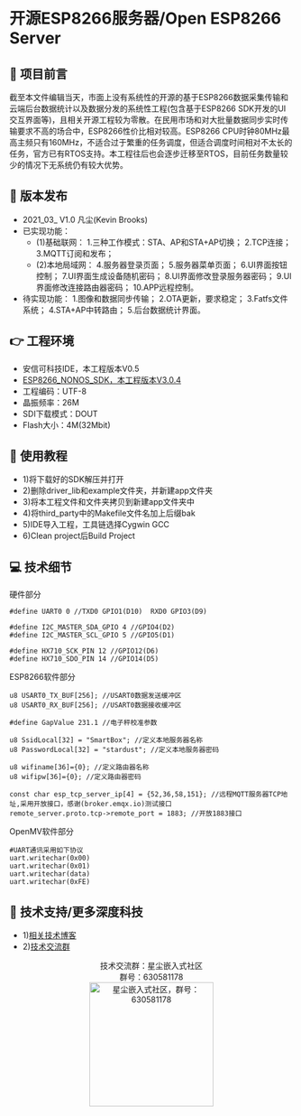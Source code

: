 # 开源ESP8266服务器/Open ESP8266 Server
## 🎨 项目前言
截至本文件编辑当天，市面上没有系统性的开源的基于ESP8266数据采集传输和云端后台数据统计以及数据分发的系统性工程(包含基于ESP8266 SDK开发的UI交互界面等)，且相关开源工程较为零散。在民用市场和对大批量数据同步实时传输要求不高的场合中，ESP8266性价比相对较高。ESP8266 CPU时钟80MHz最高主频只有160MHz，不适合过于繁重的任务调度，但适合调度时间相对不太长的任务，官方已有RTOS支持。本工程往后也会逐步迁移至RTOS，目前任务数量较少的情况下无系统仍有较大优势。
## 🔧 版本发布
- 2021_03_ V1.0 凡尘(Kevin Brooks)
- 已实现功能：
	* (1)基础联网：
1.三种工作模式：STA、AP和STA+AP切换；
2.TCP连接；
3.MQTT订阅和发布；
	* (2)本地局域网：
4.服务器登录页面；
5.服务器菜单页面；
6.UI界面按钮控制；
7.UI界面生成设备随机密码；
8.UI界面修改登录服务器密码；
9.UI界面修改连接路由器密码；
10.APP远程控制。
- <span>待实现功能：
1.图像和数据同步传输；
2.OTA更新，要求稳定；
3.Fatfs文件系统；
4.STA+AP中转路由；
5.后台数据统计界面。
## 👉 工程环境
- 安信可科技IDE，本工程版本V0.5
- [ESP8266_NONOS_SDK，本工程版本V3.0.4](https://github.com/espressif/esp8266_nonos_sdk)
- 工程编码：UTF-8
- 晶振频率：26M
- SDI下载模式：DOUT
- Flash大小：4M(32Mbit)
## 📖 使用教程
- 1)将下载好的SDK解压并打开
- 2)删除driver_lib和example文件夹，并新建app文件夹
- 3)将本工程文件和文件夹拷贝到新建app文件夹中
- 4)将third_party中的Makefile文件名加上后缀bak
- 5)IDE导入工程，工具链选择Cygwin GCC
- 6)Clean project后Build Project
## 💻 技术细节
<span>硬件部分</span>
```
#define UART0 0 //TXD0 GPIO1(D10)  RXD0 GPIO3(D9)

#define I2C_MASTER_SDA_GPIO 4 //GPIO4(D2)
#define I2C_MASTER_SCL_GPIO 5 //GPIO5(D1)

#define HX710_SCK_PIN 12 //GPIO12(D6)
#define HX710_SDO_PIN 14 //GPIO14(D5)
```
<span>ESP8266软件部分</span>
```
u8 USART0_TX_BUF[256]; //USART0数据发送缓冲区
u8 USART0_RX_BUF[256]; //USART0数据接收缓冲区

#define GapValue 231.1 //电子秤校准参数

u8 SsidLocal[32] = "SmartBox"; //定义本地服务器名称
u8 PasswordLocal[32] = "stardust"; //定义本地服务器密码

u8 wifiname[36]={0}; //定义路由器名称
u8 wifipw[36]={0}; //定义路由器密码

const char esp_tcp_server_ip[4] = {52,36,58,151}; //远程MQTT服务器TCP地址,采用开放接口，感谢(broker.emqx.io)测试接口
remote_server.proto.tcp->remote_port = 1883; //开放1883接口
```
<span>OpenMV软件部分</span>
```
#UART通讯采用如下协议
uart.writechar(0x00)
uart.writechar(0x01)
uart.writechar(data)
uart.writechar(0xFE)
```
## 🚀 技术支持/更多深度科技
- 1)[相关技术博客](http://blog.stardust.live)
- 2)[技术交流群](https://jq.qq.com/?_wv=1027&amp;k=yrXYcrfz)
<p align="center">
    <span>技术交流群：星尘嵌入式社区</span>
    <br/>
    <span>群号：630581178</span>
    <br/>
    <a href="https://jq.qq.com/?_wv=1027&amp;k=yrXYcrfz" target="_blank" title="星尘嵌入式社区，群号：630581178">
        <img alt="星尘嵌入式社区，群号：630581178" width="220" src="http://stardust.live/res/img/group_chat_630581178.jpg">
    </a>
</p>
